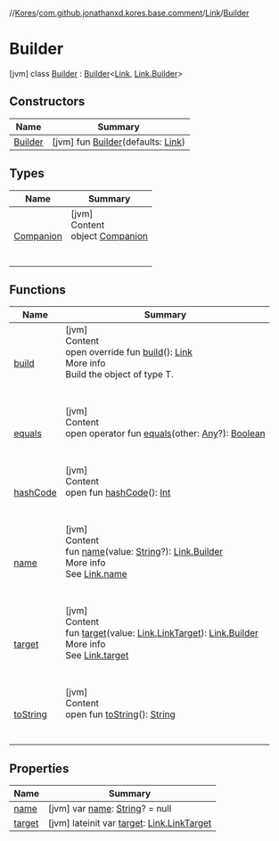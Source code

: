 //[Kores](../../../index.md)/[com.github.jonathanxd.kores.base.comment](../../index.md)/[Link](../index.md)/[Builder](index.md)



# Builder  
 [jvm] class [Builder](index.md) : [Builder](../../../com.github.jonathanxd.kores.builder/-builder/index.md)<[Link](../index.md), [Link.Builder](index.md)>    


## Constructors  
  
|  Name|  Summary| 
|---|---|
| <a name="com.github.jonathanxd.kores.base.comment/Link.Builder/Builder/#com.github.jonathanxd.kores.base.comment.Link/PointingToDeclaration/"></a>[Builder](-builder.md)| <a name="com.github.jonathanxd.kores.base.comment/Link.Builder/Builder/#com.github.jonathanxd.kores.base.comment.Link/PointingToDeclaration/"></a> [jvm] fun [Builder](-builder.md)(defaults: [Link](../index.md))   <br>


## Types  
  
|  Name|  Summary| 
|---|---|
| <a name="com.github.jonathanxd.kores.base.comment/Link.Builder.Companion///PointingToDeclaration/"></a>[Companion](-companion/index.md)| <a name="com.github.jonathanxd.kores.base.comment/Link.Builder.Companion///PointingToDeclaration/"></a>[jvm]  <br>Content  <br>object [Companion](-companion/index.md)  <br><br><br>


## Functions  
  
|  Name|  Summary| 
|---|---|
| <a name="com.github.jonathanxd.kores.base.comment/Link.Builder/build/#/PointingToDeclaration/"></a>[build](build.md)| <a name="com.github.jonathanxd.kores.base.comment/Link.Builder/build/#/PointingToDeclaration/"></a>[jvm]  <br>Content  <br>open override fun [build](build.md)(): [Link](../index.md)  <br>More info  <br>Build the object of type T.  <br><br><br>
| <a name="kotlin/Any/equals/#kotlin.Any?/PointingToDeclaration/"></a>[equals](../../../com.github.jonathanxd.kores.util/-simple-resolver/index.md#%5Bkotlin%2FAny%2Fequals%2F%23kotlin.Any%3F%2FPointingToDeclaration%2F%5D%2FFunctions%2F-427383591)| <a name="kotlin/Any/equals/#kotlin.Any?/PointingToDeclaration/"></a>[jvm]  <br>Content  <br>open operator fun [equals](../../../com.github.jonathanxd.kores.util/-simple-resolver/index.md#%5Bkotlin%2FAny%2Fequals%2F%23kotlin.Any%3F%2FPointingToDeclaration%2F%5D%2FFunctions%2F-427383591)(other: [Any](https://kotlinlang.org/api/latest/jvm/stdlib/kotlin/-any/index.html)?): [Boolean](https://kotlinlang.org/api/latest/jvm/stdlib/kotlin/-boolean/index.html)  <br><br><br>
| <a name="kotlin/Any/hashCode/#/PointingToDeclaration/"></a>[hashCode](../../../com.github.jonathanxd.kores.util/-simple-resolver/index.md#%5Bkotlin%2FAny%2FhashCode%2F%23%2FPointingToDeclaration%2F%5D%2FFunctions%2F-427383591)| <a name="kotlin/Any/hashCode/#/PointingToDeclaration/"></a>[jvm]  <br>Content  <br>open fun [hashCode](../../../com.github.jonathanxd.kores.util/-simple-resolver/index.md#%5Bkotlin%2FAny%2FhashCode%2F%23%2FPointingToDeclaration%2F%5D%2FFunctions%2F-427383591)(): [Int](https://kotlinlang.org/api/latest/jvm/stdlib/kotlin/-int/index.html)  <br><br><br>
| <a name="com.github.jonathanxd.kores.base.comment/Link.Builder/name/#kotlin.String?/PointingToDeclaration/"></a>[name](name.md)| <a name="com.github.jonathanxd.kores.base.comment/Link.Builder/name/#kotlin.String?/PointingToDeclaration/"></a>[jvm]  <br>Content  <br>fun [name](name.md)(value: [String](https://kotlinlang.org/api/latest/jvm/stdlib/kotlin/-string/index.html)?): [Link.Builder](index.md)  <br>More info  <br>See [Link.name](../name.md)  <br><br><br>
| <a name="com.github.jonathanxd.kores.base.comment/Link.Builder/target/#com.github.jonathanxd.kores.base.comment.Link.LinkTarget/PointingToDeclaration/"></a>[target](target.md)| <a name="com.github.jonathanxd.kores.base.comment/Link.Builder/target/#com.github.jonathanxd.kores.base.comment.Link.LinkTarget/PointingToDeclaration/"></a>[jvm]  <br>Content  <br>fun [target](target.md)(value: [Link.LinkTarget](../-link-target/index.md)): [Link.Builder](index.md)  <br>More info  <br>See [Link.target](../target.md)  <br><br><br>
| <a name="kotlin/Any/toString/#/PointingToDeclaration/"></a>[toString](../../../com.github.jonathanxd.kores.util/-simple-resolver/index.md#%5Bkotlin%2FAny%2FtoString%2F%23%2FPointingToDeclaration%2F%5D%2FFunctions%2F-427383591)| <a name="kotlin/Any/toString/#/PointingToDeclaration/"></a>[jvm]  <br>Content  <br>open fun [toString](../../../com.github.jonathanxd.kores.util/-simple-resolver/index.md#%5Bkotlin%2FAny%2FtoString%2F%23%2FPointingToDeclaration%2F%5D%2FFunctions%2F-427383591)(): [String](https://kotlinlang.org/api/latest/jvm/stdlib/kotlin/-string/index.html)  <br><br><br>


## Properties  
  
|  Name|  Summary| 
|---|---|
| <a name="com.github.jonathanxd.kores.base.comment/Link.Builder/name/#/PointingToDeclaration/"></a>[name](name.md)| <a name="com.github.jonathanxd.kores.base.comment/Link.Builder/name/#/PointingToDeclaration/"></a> [jvm] var [name](name.md): [String](https://kotlinlang.org/api/latest/jvm/stdlib/kotlin/-string/index.html)? = null   <br>
| <a name="com.github.jonathanxd.kores.base.comment/Link.Builder/target/#/PointingToDeclaration/"></a>[target](target.md)| <a name="com.github.jonathanxd.kores.base.comment/Link.Builder/target/#/PointingToDeclaration/"></a> [jvm] lateinit var [target](target.md): [Link.LinkTarget](../-link-target/index.md)   <br>


